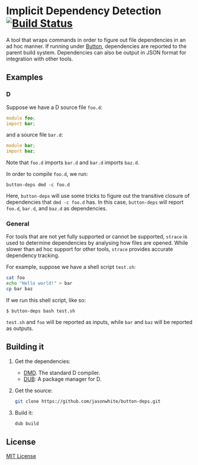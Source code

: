[buildbadge]: https://travis-ci.org/jasonwhite/button-deps.svg?branch=master
[buildstatus]: https://travis-ci.org/jasonwhite/button-deps

# Implicit Dependency Detection [![Build Status][buildbadge]][buildstatus]

[Button]: https://github.com/jasonwhite/button

A tool that wraps commands in order to figure out file dependencies in an ad hoc
manner. If running under [Button][], dependencies are reported to the
parent build system. Dependencies can also be output in JSON format for
integration with other tools.

## Examples

### D

Suppose we have a D source file `foo.d`:
```d
module foo;
import bar;
```
and a source file `bar.d`:
```d
module bar;
import baz;
```

Note that `foo.d` imports `bar.d` and `bar.d` imports `baz.d`.

In order to compile `foo.d`, we run:

    button-deps dmd -c foo.d

Here, `button-deps` will use some tricks to figure out the transitive closure of
dependencies that `dmd -c foo.d` has. In this case, `button-deps` will report
`foo.d`, `bar.d`, and `baz.d` as dependencies.

### General

For tools that are not yet fully supported or cannot be supported, `strace` is
used to determine dependencies by analysing how files are opened. While slower
than ad hoc support for other tools, `strace` provides accurate dependency
tracking.

For example, suppose we have a shell script `test.sh`:

```bash
cat foo
echo "Hello world!" > bar
cp bar baz
```

If we run this shell script, like so:

    $ button-deps bash test.sh

`test.sh` and `foo` will be reported as inputs, while `bar` and `baz` will be
reported as outputs.

## Building it

 1. Get the dependencies:

     * [DMD][]. The standard D compiler.
     * [DUB][]: A package manager for D.

 2. Get the source:

    ```bash
    git clone https://github.com/jasonwhite/button-deps.git
    ```

 3. Build it:

    ```bash
    dub build
    ```

[DMD]: http://dlang.org/download.html
[DUB]: http://code.dlang.org/download

## License

[MIT License](/LICENSE.md)
